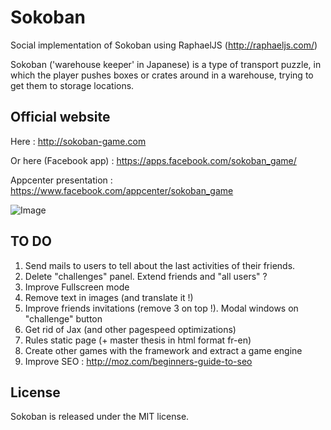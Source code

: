 Sokoban
=======

Social implementation of Sokoban using RaphaelJS (http://raphaeljs.com/)

Sokoban ('warehouse keeper' in Japanese) is a type of transport puzzle, in which the player pushes boxes or crates around in a warehouse, trying to get them to storage locations.

Official website
-----

Here : http://sokoban-game.com

Or here (Facebook app) : https://apps.facebook.com/sokoban_game/

Appcenter presentation : https://www.facebook.com/appcenter/sokoban_game

![Image](https://github.com/MichaelHoste/sokoban/raw/master/public/images/sokoban.png)

TO DO
-----

 1. Send mails to users to tell about the last activities of their friends.
 2. Delete "challenges" panel. Extend friends and "all users" ?
 3. Improve Fullscreen mode
 4. Remove text in images (and translate it !)
 5. Improve friends invitations (remove 3 on top !). Modal windows on "challenge" button
 6. Get rid of Jax (and other pagespeed optimizations)
 7. Rules static page (+ master thesis in html format fr-en)
 8. Create other games with the framework and extract a game engine
 9. Improve SEO : http://moz.com/beginners-guide-to-seo

License
-----

Sokoban is released under the MIT license.
